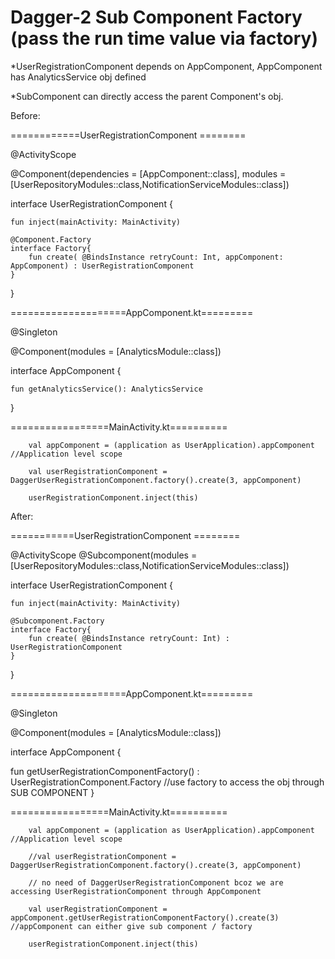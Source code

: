 # Dagger-2 Sub Component Factory (pass the run time value via factory)


*UserRegistrationComponent depends on AppComponent,
 AppComponent has AnalyticsService obj defined

*SubComponent can directly access the parent Component's obj. 


Before: 

============UserRegistrationComponent ========

@ActivityScope

@Component(dependencies = [AppComponent::class], modules = [UserRepositoryModules::class,NotificationServiceModules::class])

interface UserRegistrationComponent {

    fun inject(mainActivity: MainActivity)

    @Component.Factory
    interface Factory{
        fun create( @BindsInstance retryCount: Int, appComponent: AppComponent) : UserRegistrationComponent
    }

}

====================AppComponent.kt=========

@Singleton

@Component(modules = [AnalyticsModule::class])

interface AppComponent {

    fun getAnalyticsService(): AnalyticsService
    
}


=================MainActivity.kt==========


        val appComponent = (application as UserApplication).appComponent //Application level scope

        val userRegistrationComponent = DaggerUserRegistrationComponent.factory().create(3, appComponent)

        userRegistrationComponent.inject(this)



After:

===========UserRegistrationComponent ========

@ActivityScope
@Subcomponent(modules = [UserRepositoryModules::class,NotificationServiceModules::class])

interface UserRegistrationComponent {

    fun inject(mainActivity: MainActivity)

    @Subcomponent.Factory
    interface Factory{
        fun create( @BindsInstance retryCount: Int) : UserRegistrationComponent
    }

}

====================AppComponent.kt=========

@Singleton

@Component(modules = [AnalyticsModule::class])

interface AppComponent {

 fun getUserRegistrationComponentFactory() : UserRegistrationComponent.Factory
    //use factory to access the obj through SUB COMPONENT
}

=================MainActivity.kt==========


        val appComponent = (application as UserApplication).appComponent //Application level scope

        //val userRegistrationComponent = DaggerUserRegistrationComponent.factory().create(3, appComponent)

        // no need of DaggerUserRegistrationComponent bcoz we are accessing UserRegistrationComponent through AppComponent

        val userRegistrationComponent = appComponent.getUserRegistrationComponentFactory().create(3) //appComponent can either give sub component / factory

        userRegistrationComponent.inject(this)

